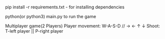 pip install -r requirements.txt - for installing dependencies


python(or python3) main.py to run the game 


Multiplayer game(2 Players)
Player movement: W-A-S-D // → ← ↑ ↓	
Shoot: T-left player || P-right player
